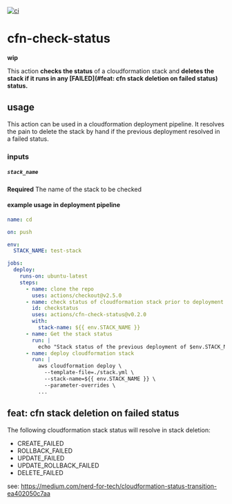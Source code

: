 [![ci](https://github.com/Balou9/cfn-check-status/workflows/ci/badge.svg)](https://github.com/Balou9/cfn-check-status/actions)

# cfn-check-status

**wip**

This action **checks the status** of a cloudformation stack and **deletes the stack if it runs in any [FAILED](#feat: cfn stack deletion on failed status) status.**

## usage

This action can be used in a cloudformation deployment pipeline. It resolves the pain to delete the stack by hand if the previous deployment resolved in a failed status.

### inputs

##### `stack_name`

**Required** The name of the stack to be checked

#### example usage in deployment pipeline

```yml
name: cd

on: push

env:
  STACK_NAME: test-stack

jobs:
  deploy:
    runs-on: ubuntu-latest
    steps:
      - name: clone the repo
        uses: actions/checkout@v2.5.0
      - name: check status of cloudformation stack prior to deployment
        id: checkstatus
        uses: actions/cfn-check-status@v0.2.0
        with:
          stack-name: ${{ env.STACK_NAME }}
      - name: Get the stack status
        run: |
          echo "Stack status of the previous deployment of $env.STACK_NAME was ${{ steps.checkstatus.outputs }}"
      - name: deploy cloudformation stack
        run: |
          aws cloudformation deploy \
            --template-file=./stack.yml \
            --stack-name=${{ env.STACK_NAME }} \
            --parameter-overrides \
          ...
```

## feat: cfn stack deletion on failed status

The following cloudformation stack status will resolve in stack deletion:

- CREATE_FAILED
- ROLLBACK_FAILED
- UPDATE_FAILED
- UPDATE_ROLLBACK_FAILED
- DELETE_FAILED

see: https://medium.com/nerd-for-tech/cloudformation-status-transition-ea402050c7aa
